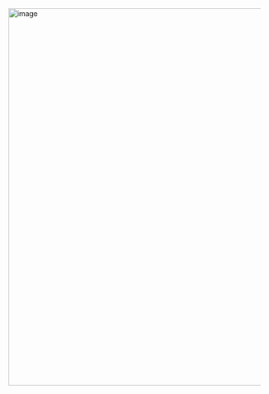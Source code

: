 <img width="961" height="754" alt="image" src="https://github.com/user-attachments/assets/648b969d-c7bc-4efb-a71e-ca38f3a2fc46" />


